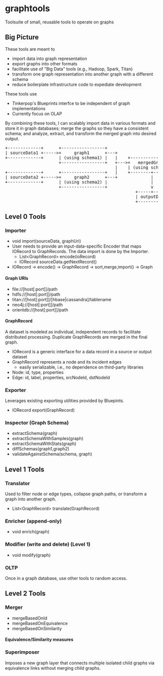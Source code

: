 # graphtools
Toolsuite of small, reusable tools to operate on graphs

## Big Picture
These tools are meant to 
* import data into graph representation
* export graphs into other formats
* facilitate use of "Big Data" tools (e.g., Hadoop, Spark, Titan) 
* transform one graph representation into another graph with a different schema
* reduce boilerplate infrastructure code to expediate development

These tools use
* Tinkerpop's Blueprints interfce to be independent of graph implementations
* Currently focus on OLAP
 
By combining these tools, I can scalably import data in various formats and store it in graph databases; merge the graphs so they have a consistent schema; and analyze, extract, and transform the merged graph into desired output.

<pre>
+-------------+      +-----------------+
| sourceData1 +----->+     graph1      +---+
+-------------+      | (using schema1) |   |    +-----------------+
                     +-----------------+   +--->+   mergedGraph   |
                                           |    | (using schema3) |
+-------------+      +-----------------+   |    +--------+--------+
| sourceData2 +----->+     graph2      +---+             |
+-------------+      | (using schema2) |                 |
                     +-----------------+                 v
                                                   +-----+------+
                                                   | outputData |
                                                   +------------+
</pre>

## Level 0 Tools

### Importer
* void import(sourceData, graphUri)
* User needs to provide an input-data-specific Encoder that maps IORecord to GraphRecords.  The data import is done by the Importer.
  * List\<GraphRecord> encode(ioRecord)
  * IORecord sourceData.getNextRecord()
* IORecord -> encode() -> GraphRecord -> sort,merge,import() -> Graph

#### Graph URIs
* file://[host[:port]]/path
* hdfs://[host[:port]]/path
* titan://[host[:port]]/[hbase|cassandra]/tablename
* neo4j://[host[:port]]/path
* orientdb://[host[:port]]/path

#### GraphRecord
A dataset is modeled as individual, independent records to facilitate distributed processing.  Duplicate GraphRecords are merged in the final graph.
* IORecord is a generic interface for a data record in a source or output dataset
* GraphRecord represents a node and its incident edges
  * easily serializable, i.e., no dependence on third-party libraries
* Node: id, type, properties
* Edge: id, label, properties, srcNodeId, dstNodeId

### Exporter
Leverages existing exporting utilities provided by Bluepints.
* IORecord export(GraphRecord)

### Inspector (Graph Schema)
* extractSchema(graph)
* extractSchemaWithSamples(graph)
* extractSchemaWithStats(graph)
* diffSchemas(graph1,graph2)
* validateAgainstSchema(schema, graph)

## Level 1 Tools
### Translator
Used to filter node or edge types, collapse graph paths, or transform a graph into another graph.
* List\<GraphRecord> translate(GraphRecord)

### Enricher (append-only)
* void enrich(graph)

### Modifier (write and delete) (Level 1)
* void modify(graph)

### OLTP
Once in a graph database, use other tools to random access.

## Level 2 Tools

### Merger
* mergeBasedOnId
* mergeBasedOnEquivalence
* mergeBasedOnSimilarity

#### Equivalence/Similarity measures

### Superimposer
Imposes a new graph layer that connects multiple isolated child graphs via equivalence links without merging child graphs.





